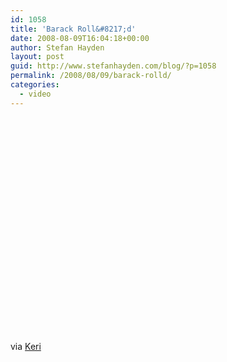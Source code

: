 ```yaml
---
id: 1058
title: 'Barack Roll&#8217;d'
date: 2008-08-09T16:04:18+00:00
author: Stefan Hayden
layout: post
guid: http://www.stefanhayden.com/blog/?p=1058
permalink: /2008/08/09/barack-rolld/
categories:
  - video
---
```

<object width="425" height="344"><param name="movie" value="http://www.youtube.com/v/65I0HNvTDH4&hl=en&fs=1"></param><param name="allowFullScreen" value="true"></param><embed src="http://www.youtube.com/v/65I0HNvTDH4&hl=en&fs=1" type="application/x-shockwave-flash" allowfullscreen="true" width="425" height="344"></embed></object>

via <a href="http://www.kerilynnadams.com/">Keri</a>
